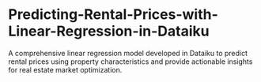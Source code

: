# Predicting-Rental-Prices-with-Linear-Regression-in-Dataiku
A comprehensive linear regression model developed in Dataiku to predict rental prices using property characteristics and provide actionable insights for real estate market optimization.
